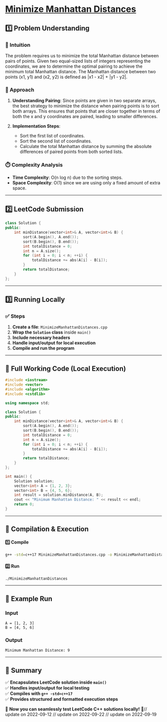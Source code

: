 # **[Minimize Manhattan Distances](https://leetcode.com/problems/minimize-manhattan-distances/description/)**  

## **1️⃣ Problem Understanding**  
### **📌 Intuition**  
The problem requires us to minimize the total Manhattan distance between pairs of points. Given two equal-sized lists of integers representing the coordinates, we are to determine the optimal pairing to achieve the minimum total Manhattan distance. The Manhattan distance between two points (x1, y1) and (x2, y2) is defined as |x1 - x2| + |y1 - y2|.

### **🚀 Approach**  
1. **Understanding Pairing**: Since points are given in two separate arrays, the best strategy to minimize the distance when pairing points is to sort both arrays. This ensures that points that are closer together in terms of both the x and y coordinates are paired, leading to smaller differences.
  
2. **Implementation Steps**: 
   - Sort the first list of coordinates.
   - Sort the second list of coordinates.
   - Calculate the total Manhattan distance by summing the absolute differences of paired points from both sorted lists.

### **⏱️ Complexity Analysis**  
- **Time Complexity**: O(n log n) due to the sorting steps.  
- **Space Complexity**: O(1) since we are using only a fixed amount of extra space.

---  

## **2️⃣ LeetCode Submission**  
```cpp
class Solution {
public:
    int minDistance(vector<int>& A, vector<int>& B) {
        sort(A.begin(), A.end());
        sort(B.begin(), B.end());
        int totalDistance = 0;
        int n = A.size();
        for (int i = 0; i < n; ++i) {
            totalDistance += abs(A[i] - B[i]);
        }
        return totalDistance;
    }
};  
```  

---  

## **3️⃣ Running Locally**  
### **✅ Steps**  
1. **Create a file**: `MinimizeManhattanDistances.cpp`  
2. **Wrap the `Solution` class** inside `main()`  
3. **Include necessary headers**  
4. **Handle input/output for local execution**  
5. **Compile and run the program**  

---  

## **📝 Full Working Code (Local Execution)**  
```cpp
#include <iostream>
#include <vector>
#include <algorithm>
#include <cstdlib>

using namespace std;

class Solution {
public:
    int minDistance(vector<int>& A, vector<int>& B) {
        sort(A.begin(), A.end());
        sort(B.begin(), B.end());
        int totalDistance = 0;
        int n = A.size();
        for (int i = 0; i < n; ++i) {
            totalDistance += abs(A[i] - B[i]);
        }
        return totalDistance;
    }
};

int main() {
    Solution solution;
    vector<int> A = {1, 2, 3};
    vector<int> B = {4, 5, 6};
    int result = solution.minDistance(A, B);
    cout << "Minimum Manhattan Distance: " << result << endl;
    return 0;
}  
```  

---  

## **🔧 Compilation & Execution**  
#### **1️⃣ Compile**  
```bash
g++ -std=c++17 MinimizeManhattanDistances.cpp -o MinimizeManhattanDistances
```  

#### **2️⃣ Run**  
```bash
./MinimizeManhattanDistances
```  

---  

## **🎯 Example Run**  
### **Input**  
```
A = [1, 2, 3]
B = [4, 5, 6]
```  
### **Output**  
```
Minimum Manhattan Distance: 9
```  

---  

## **📌 Summary**  
✅ **Encapsulates LeetCode solution inside `main()`**  
✅ **Handles input/output for local testing**  
✅ **Compiles with `g++ -std=c++17`**  
✅ **Provides structured and formatted execution steps**  

🚀 **Now you can seamlessly test LeetCode C++ solutions locally!** 🚀// update on 2022-09-12
// update on 2022-09-22
// update on 2022-09-19
